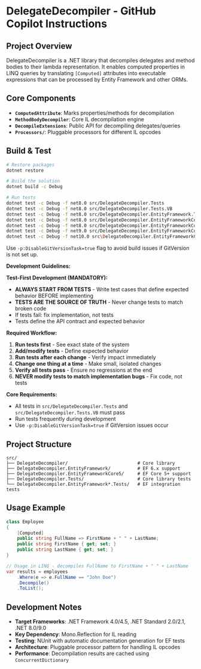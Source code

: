 # DelegateDecompiler - GitHub Copilot Instructions

## Project Overview

DelegateDecompiler is a .NET library that decompiles delegates and method bodies to their lambda representation. It enables computed properties in LINQ queries by translating `[Computed]` attributes into executable expressions that can be processed by Entity Framework and other ORMs.

## Core Components

- **`ComputedAttribute`**: Marks properties/methods for decompilation
- **`MethodBodyDecompiler`**: Core IL decompilation engine  
- **`DecompileExtensions`**: Public API for decompiling delegates/queries
- **`Processors/`**: Pluggable processors for different IL opcodes

## Build & Test

```bash
# Restore packages
dotnet restore

# Build the solution
dotnet build -c Debug

# Run tests
dotnet test -c Debug -f net8.0 src/DelegateDecompiler.Tests
dotnet test -c Debug -f net8.0 src/DelegateDecompiler.Tests.VB
dotnet test -c Debug -f net8.0 src/DelegateDecompiler.EntityFramework.Tests
dotnet test -c Debug -f net8.0 src/DelegateDecompiler.EntityFrameworkCore6.Tests
dotnet test -c Debug -f net8.0 src/DelegateDecompiler.EntityFrameworkCore8.Tests
dotnet test -c Debug -f net9.0 src/DelegateDecompiler.EntityFrameworkCore9.Tests
dotnet test -c Debug -f net10.0 src\DelegateDecompiler.EntityFrameworkCore10.Tests
```

Use `-p:DisableGitVersionTask=true` flag to avoid build issues if GitVersion is not set up.

**Development Guidelines:**

**Test-First Development (MANDATORY):**
- **ALWAYS START FROM TESTS** - Write test cases that define expected behavior BEFORE implementing
- **TESTS ARE THE SOURCE OF TRUTH** - Never change tests to match broken code
- If tests fail: fix implementation, not tests
- Tests define the API contract and expected behavior

**Required Workflow:**
1. **Run tests first** - See exact state of the system
2. **Add/modify tests** - Define expected behavior
3. **Run tests after each change** - Verify impact immediately
4. **Change one thing at a time** - Make small, isolated changes
5. **Verify all tests pass** - Ensure no regressions at the end
6. **NEVER modify tests to match implementation bugs** - Fix code, not tests

**Core Requirements:**
- All tests in `src/DelegateDecompiler.Tests` and `src/DelegateDecompiler.Tests.VB` must pass
- Run tests frequently during development
- Use `-p:DisableGitVersionTask=true` if GitVersion issues occur

## Project Structure

```
src/
├── DelegateDecompiler/                          # Core library
├── DelegateDecompiler.EntityFramework/          # EF 6.x support
├── DelegateDecompiler.EntityFrameworkCore5/     # EF Core 5+ support 
├── DelegateDecompiler.Tests/                    # Core library tests
└── DelegateDecompiler.EntityFramework*.Tests/   # EF integration tests
```

## Usage Example

```csharp
class Employee
{
    [Computed]
    public string FullName => FirstName + " " + LastName;
    public string FirstName { get; set; }
    public string LastName { get; set; }
}

// Usage in LINQ - decompiles FullName to FirstName + " " + LastName
var results = employees
    .Where(e => e.FullName == "John Doe")
    .Decompile()
    .ToList();
```

## Development Notes

- **Target Frameworks**: .NET Framework 4.0/4.5, .NET Standard 2.0/2.1, .NET 8.0/9.0
- **Key Dependency**: Mono.Reflection for IL reading
- **Testing**: NUnit with automatic documentation generation for EF tests
- **Architecture**: Pluggable processor pattern for handling IL opcodes
- **Performance**: Decompilation results are cached using `ConcurrentDictionary`
